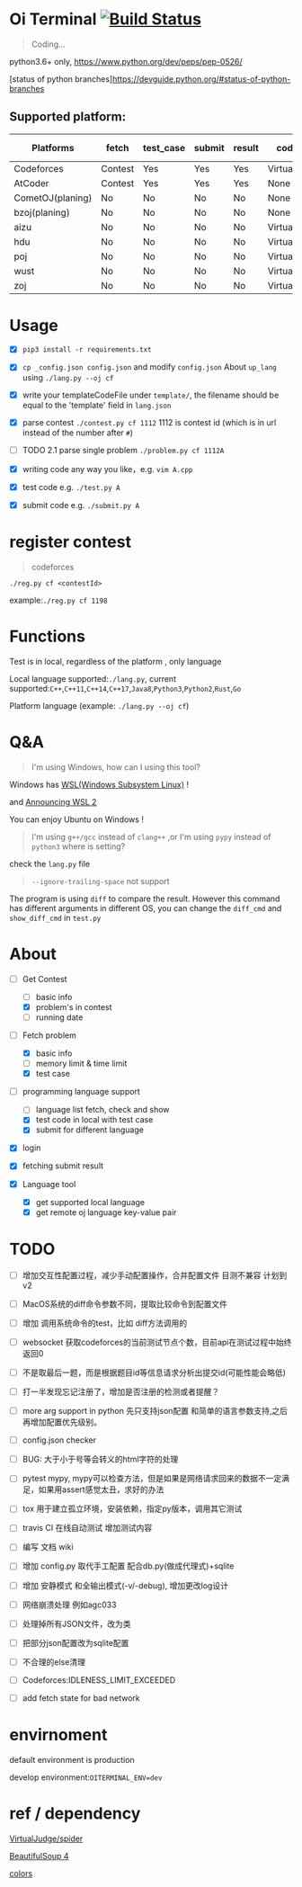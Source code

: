 # Oi Terminal [![Build Status](https://travis-ci.org/CroMarmot/oiTerminal.svg?branch=dev)](https://travis-ci.org/CroMarmot/oiTerminal)

> Coding...


python3.6+ only, https://www.python.org/dev/peps/pep-0526/

[status of python branches]https://devguide.python.org/#status-of-python-branches

## Supported platform:

|Platforms|fetch|test_case|submit|result|code ref|short name|contest/problem example|
|---|---|---|---|---|---|---|---|
|Codeforces|Contest|Yes|Yes|Yes|VirtualJudge|cf|1112|
|AtCoder|Contest|Yes|Yes|Yes|None |ac|abc101|
|CometOJ(planing)|No|No|No|No|None |comet|2|
|bzoj(planing)|No|No|No|No|None |bz||
|aizu|No|No|No|No|VirtualJudge|||
|hdu|No|No|No|No|VirtualJudge|||
|poj|No|No|No|No|VirtualJudge|||
|wust|No|No|No|No|VirtualJudge|||
|zoj|No|No|No|No|VirtualJudge|||

# Usage

- [x] `pip3 install -r requirements.txt`

- [x] `cp _config.json config.json` and modify `config.json` About `up_lang` using `./lang.py --oj cf`

- [x] write your templateCodeFile under `template/`, the filename should be equal to the 'template' field in `lang.json`

- [x] parse contest `./contest.py cf 1112` 1112 is contest id (which is in url instead of the number after `#`)

- [ ] TODO 2.1 parse single problem `./problem.py cf 1112A`

- [x] writing code any way you like，e.g. `vim A.cpp`

- [x] test code e.g. `./test.py A`

- [x] submit code e.g. `./submit.py A`

# register contest

> codeforces

`./reg.py cf <contestId>`

example:`./reg.py cf 1198`

# Functions

Test is in local, regardless of the platform , only language

Local language supported:`./lang.py`, current supported:`C++`,`C++11`,`C++14`,`C++17`,`Java8`,`Python3`,`Python2`,`Rust`,`Go`

Platform language (example: `./lang.py --oj cf`)

# Q&A

> I'm using Windows, how can I using this tool?

Windows has [WSL(Windows Subsystem Linux)](https://docs.microsoft.com/en-us/windows/wsl/install-win10) !

and [Announcing WSL 2](https://devblogs.microsoft.com/commandline/announcing-wsl-2/)

You can enjoy Ubuntu on Windows !

> I'm using `g++/gcc` instead of `clang++` ,or I'm using `pypy` instead of `python3` where is setting?

check the `lang.py` file

> `--ignore-trailing-space` not support

The program is using `diff` to compare the result. However this command has different arguments in different OS, you can change the `diff_cmd` and `show_diff_cmd` in `test.py`

# About

- [ ] Get Contest
    - [ ] basic info
    - [x] problem's in contest
    - [ ] running date
    
- [ ] Fetch problem
    - [x] basic info
    - [ ] memory limit & time limit
    - [x] test case
       
- [ ] programming language support
    - [ ] language list fetch, check and show
    - [x] test code in local with test case
    - [x] submit for different language

- [x] login

- [x] fetching submit result

- [x] Language tool
    - [x] get supported local language
    - [x] get remote oj language key-value pair

# TODO

- [ ] 增加交互性配置过程，减少手动配置操作，合并配置文件 目测不兼容 计划到v2

- [ ] MacOS系统的diff命令参数不同，提取比较命令到配置文件

- [ ] 增加 调用系统命令的test，比如 diff方法调用的

- [ ] websocket 获取codeforces的当前测试节点个数，目前api在测试过程中始终返回0

- [ ] 不是取最后一题，而是根据题目id等信息请求分析出提交id(可能性能会略低)

- [ ] 打一半发现忘记注册了，增加是否注册的检测或者提醒？

- [ ] more arg support in python 先只支持json配置 和简单的语言参数支持,之后再增加配置优先级别。

- [ ] config.json checker

- [ ] BUG: 大于小于号等会转义的html字符的处理

- [ ] pytest mypy, mypy可以检查方法，但是如果是网络请求回来的数据不一定满足，如果用assert感觉太丑，求好的办法

- [ ] tox 用于建立孤立环境，安装依赖，指定py版本，调用其它测试

- [ ] travis CI 在线自动测试 增加测试内容

- [ ] 编写 文档 wiki

- [ ] 增加 config.py 取代手工配置 配合db.py(做成代理式)+sqlite

- [ ] 增加 安静模式 和全输出模式(-v/-debug), 增加更改log设计

- [ ] 网络崩溃处理 例如agc033

- [ ] 处理掉所有JSON文件，改为类

- [ ] 把部分json配置改为sqlite配置

- [ ] 不合理的else清理

- [ ] Codeforces:IDLENESS_LIMIT_EXCEEDED

- [ ] add fetch state for bad network

# envirnoment

default environment is production

develop environment:`OITERMINAL_ENV=dev`

# ref / dependency

[VirtualJudge/spider](https://github.com/VirtualJudge/spider)

[BeautifulSoup 4](https://www.crummy.com/software/BeautifulSoup/bs4/doc/)

[colors](https://misc.flogisoft.com/bash/tip_colors_and_formatting)
